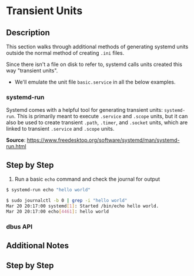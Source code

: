 # Transient Units

## Description

This section walks through additional methods of generating systemd units outside the normal method of creating `.ini` files.

Since there isn't a file on disk to refer to, systemd calls units created this way "transient units".

* We'll emulate the unit file `basic.service` in all the below examples.

### systemd-run

Systemd comes with a helpful tool for generating transient units: `systemd-run`. This is primarily meant to execute `.service` and `.scope` units, but it can also be used to create transient `.path`, `.timer`, and `.socket` units, which are linked to transient `.service` and `.scope` units.

**Source**: <https://www.freedesktop.org/software/systemd/man/systemd-run.html>

## Step by Step

1. Run a basic `echo` command and check the journal for output

```sh
$ systemd-run echo "hello world"
```

```sh
$ sudo journalctl -b 0 | grep -i "hello world"
Mar 20 20:17:00 systemd[1]: Started /bin/echo hello world.
Mar 20 20:17:00 echo[4461]: hello world
```

### dbus API

## Additional Notes

## Step by Step
